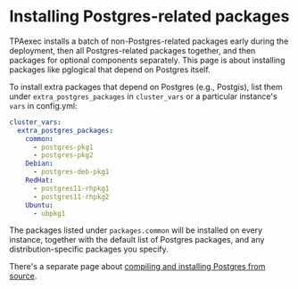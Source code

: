 # Installing Postgres-related packages

TPAexec installs a batch of non-Postgres-related packages early during
the deployment, then all Postgres-related packages together, and then
packages for optional components separately. This page is about
installing packages like pglogical that depend on Postgres itself.

To install extra packages that depend on Postgres (e.g., Postgis), list
them under `extra_postgres_packages` in `cluster_vars` or a
particular instance's `vars` in config.yml:

```yaml
cluster_vars:
  extra_postgres_packages:
    common:
      - postgres-pkg1
      - postgres-pkg2
    Debian:
      - postgres-deb-pkg1
    RedHat:
      - postgres11-rhpkg1
      - postgres11-rhpkg2
    Ubuntu:
      - ubpkg1
```

The packages listed under `packages.common` will be installed on every
instance, together with the default list of Postgres packages, and any
distribution-specific packages you specify.

There's a separate page about
[compiling and installing Postgres from source](postgres_installation_method_src.md).
